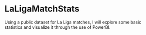 # LaLigaMatchStats
Using a public dataset for La Liga matches, I will explore some basic statistics and visualize it through the use of PowerBI.
